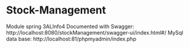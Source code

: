# Stock-Management
Module spring 3ALInfo4
Documented with Swagger: http://localhost:8080/stockManagement/swagger-ui/index.html#/
MySql data base: http://localhost:81/phpmyadmin/index.php
